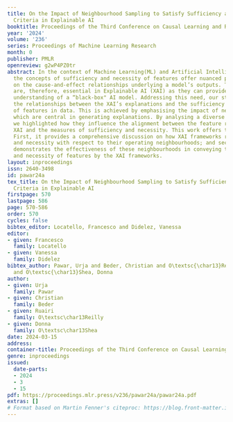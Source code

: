 ```yaml
---
title: On the Impact of Neighbourhood Sampling to Satisfy Sufficiency and Necessity
  Criteria in Explainable AI
booktitle: Proceedings of the Third Conference on Causal Learning and Reasoning
year: '2024'
volume: '236'
series: Proceedings of Machine Learning Research
month: 0
publisher: PMLR
openreview: g2wP4PZ0tr
abstract: In the context of Machine Learning(ML) and Artificial Intelligence (AI),
  the concepts of sufficiency and necessity of features offer nuanced perspectives
  on the cause-and-effect relationships underlying a model’s outputs. These concepts
  are, therefore, essential in Explainable AI (XAI) as they can provide a more holistic
  understanding of a “black-box" AI model. Addressing this need, our study explored
  the relationships between the XAI’s explanations and the sufficiency and necessity
  of features in data. This is achieved by emphasising the impact of neighbourhoods,
  which are central in generating explanations. By analysing a diverse set of neighbourhoods,
  we highlighted how they influence the alignment between the feature rankings by
  XAI and the measures of sufficiency and necessity. This work offers two contributions.
  First, it provides a comprehensive discussion on how XAI frameworks relate to sufficiency
  and necessity with respect to their operating neighbourhoods; and second, it empirically
  demonstrates the effectiveness of these neighbourhoods in conveying the sufficiency
  and necessity of features by the XAI frameworks.
layout: inproceedings
issn: 2640-3498
id: pawar24a
tex_title: On the Impact of Neighbourhood Sampling to Satisfy Sufficiency and Necessity
  Criteria in Explainable AI
firstpage: 570
lastpage: 586
page: 570-586
order: 570
cycles: false
bibtex_editor: Locatello, Francesco and Didelez, Vanessa
editor:
- given: Francesco
  family: Locatello
- given: Vanessa
  family: Didelez
bibtex_author: Pawar, Urja and Beder, Christian and O\textsc{\char13}Reilly, Ruairi
  and O\textsc{\char13}Shea, Donna
author:
- given: Urja
  family: Pawar
- given: Christian
  family: Beder
- given: Ruairi
  family: O\textsc\char13Reilly
- given: Donna
  family: O\textsc\char13Shea
date: 2024-03-15
address:
container-title: Proceedings of the Third Conference on Causal Learning and Reasoning
genre: inproceedings
issued:
  date-parts:
  - 2024
  - 3
  - 15
pdf: https://proceedings.mlr.press/v236/pawar24a/pawar24a.pdf
extras: []
# Format based on Martin Fenner's citeproc: https://blog.front-matter.io/posts/citeproc-yaml-for-bibliographies/
---
```

